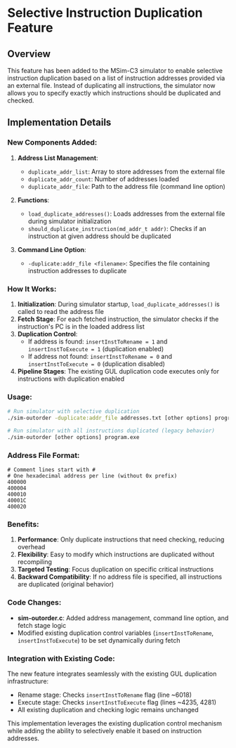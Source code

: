 # Selective Instruction Duplication Feature

## Overview

This feature has been added to the MSim-C3 simulator to enable selective instruction duplication based on a list of instruction addresses provided via an external file. Instead of duplicating all instructions, the simulator now allows you to specify exactly which instructions should be duplicated and checked.

## Implementation Details

### New Components Added:

1. **Address List Management**:
   - `duplicate_addr_list`: Array to store addresses from the external file
   - `duplicate_addr_count`: Number of addresses loaded
   - `duplicate_addr_file`: Path to the address file (command line option)

2. **Functions**:
   - `load_duplicate_addresses()`: Loads addresses from the external file during simulator initialization
   - `should_duplicate_instruction(md_addr_t addr)`: Checks if an instruction at given address should be duplicated

3. **Command Line Option**:
   - `-duplicate:addr_file <filename>`: Specifies the file containing instruction addresses to duplicate

### How It Works:

1. **Initialization**: During simulator startup, `load_duplicate_addresses()` is called to read the address file
2. **Fetch Stage**: For each fetched instruction, the simulator checks if the instruction's PC is in the loaded address list
3. **Duplication Control**: 
   - If address is found: `insertInstToRename = 1` and `insertInstToExecute = 1` (duplication enabled)
   - If address not found: `insertInstToRename = 0` and `insertInstToExecute = 0` (duplication disabled)
4. **Pipeline Stages**: The existing GUL duplication code executes only for instructions with duplication enabled

### Usage:

```bash
# Run simulator with selective duplication
./sim-outorder -duplicate:addr_file addresses.txt [other options] program.exe

# Run simulator with all instructions duplicated (legacy behavior)
./sim-outorder [other options] program.exe
```

### Address File Format:

```
# Comment lines start with #
# One hexadecimal address per line (without 0x prefix)
400000
400004
400010
40001C
400020
```

### Benefits:

1. **Performance**: Only duplicate instructions that need checking, reducing overhead
2. **Flexibility**: Easy to modify which instructions are duplicated without recompiling
3. **Targeted Testing**: Focus duplication on specific critical instructions
4. **Backward Compatibility**: If no address file is specified, all instructions are duplicated (original behavior)

### Code Changes:

- **sim-outorder.c**: Added address management, command line option, and fetch stage logic
- Modified existing duplication control variables (`insertInstToRename`, `insertInstToExecute`) to be set dynamically during fetch

### Integration with Existing Code:

The new feature integrates seamlessly with the existing GUL duplication infrastructure:
- Rename stage: Checks `insertInstToRename` flag (line ~6018)
- Execute stage: Checks `insertInstToExecute` flag (lines ~4235, 4281)
- All existing duplication and checking logic remains unchanged

This implementation leverages the existing duplication control mechanism while adding the ability to selectively enable it based on instruction addresses.
